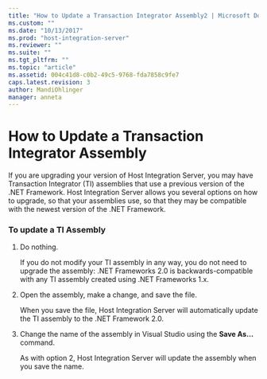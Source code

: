 ```yaml
---
title: "How to Update a Transaction Integrator Assembly2 | Microsoft Docs"
ms.custom: ""
ms.date: "10/13/2017"
ms.prod: "host-integration-server"
ms.reviewer: ""
ms.suite: ""
ms.tgt_pltfrm: ""
ms.topic: "article"
ms.assetid: 004c41d8-c0b2-49c5-9768-fda7858c9fe7
caps.latest.revision: 3
author: MandiOhlinger
manager: anneta
---
```

# How to Update a Transaction Integrator Assembly
If you are upgrading your version of Host Integration Server, you may have Transaction Integrator (TI) assemblies that use a previous version of the .NET Framework. Host Integration Server allows you several options on how to upgrade, so that your assemblies use, so that they may be compatible with the newest version of the .NET Framework.  
  
### To update a TI Assembly  
  
1.  Do nothing.  
  
     If you do not modify your TI assembly in any way, you do not need to upgrade the assembly: .NET Frameworks 2.0 is backwards-compatible with any TI assembly created using .NET Frameworks 1.x.  
  
2.  Open the assembly, make a change, and save the file.  
  
     When you save the file, Host Integration Server will automatically update the TI assembly to the .NET Framework 2.0.  
  
3.  Change the name of the assembly in Visual Studio using the **Save As…** command.  
  
     As with option 2, Host Integration Server will update the assembly when you save the name.
